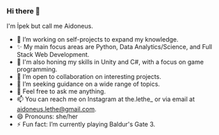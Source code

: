 ### Hi there 👋
I'm İpek but call me Aidoneus.

<!--
**4idoneus/4idoneus** is a ✨ _special_ ✨ repository because its `README.md` (this file) appears on your GitHub profile.

Here are some ideas to get you started:
-->
  - 🔭 I’m working on self-projects to expand my knowledge.
  - ✨ My main focus areas are Python, Data Analytics/Science, and Full Stack Web Development.
  - 🌱 I'm also honing my skills in Unity and C#, with a focus on game programming.
  - 👯 I’m open to collaboration on interesting projects.
  - 🤔 I’m seeking guidance on a wide range of topics.
  - 💬 Feel free to ask me anything.
  - 📫 You can reach me on Instagram at the.lethe_ or via email at aidoneus.lethe@gmail.com.
  - 😄 Pronouns: she/her
  - ⚡ Fun fact: I’m currently playing Baldur's Gate 3.

